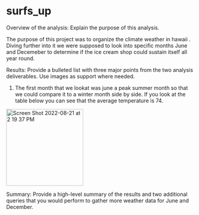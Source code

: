 # surfs_up

Overview of the analysis: Explain the purpose of this analysis.

The purpose of this project was to organize the climate weather in hawaii . Diving further into it we were supposed to look into specific months June and Decemeber to determine if the ice cream shop could sustain itself all year round. 


Results: Provide a bulleted list with three major points from the two analysis deliverables. Use images as support where needed.

1. The first month that  we lookat was june a peak summer month so that we could compare it to a winter month side by side. If you look at the table below you can see that the average temperature is 74.
 <img width="205" alt="Screen Shot 2022-08-21 at 2 19 37 PM" src="https://user-images.githubusercontent.com/107597779/185811347-f5753bb7-d51b-43e3-bdbe-4d960e96433e.png">



Summary: Provide a high-level summary of the results and two additional queries that you would perform to gather more weather data for June and December.
